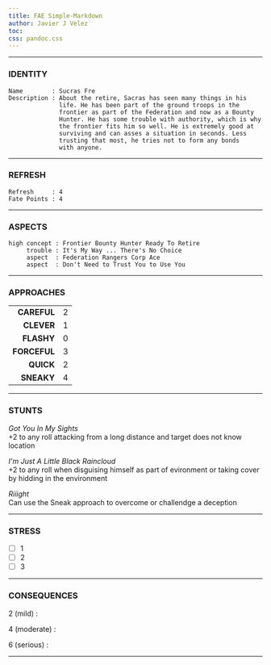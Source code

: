 ```yaml
---
title: FAE Simple-Markdown
author: Javier J Velez
toc:
css: pandoc.css
---
```


---

### IDENTITY

```
Name        : Sucras Fre
Description : About the retire, Sacras has seen many things in his 
              life. He has been part of the ground troops in the 
			  frontier as part of the Federation and now as a Bounty 
			  Hunter. He has some trouble with authority, which is why 
			  the frontier fits him so well. He is extremely good at 
			  surviving and can asses a situation in seconds. Less 
			  trusting that most, he tries not to form any bonds 
			  with anyone.
```

---

### REFRESH

```
Refresh     : 4
Fate Points : 4
```

---

### ASPECTS

```
high concept : Frontier Bounty Hunter Ready To Retire
     trouble : It's My Way ... There's No Choice
	 aspect  : Federation Rangers Corp Ace
	 aspect  : Don't Need to Trust You to Use You
```

---

### APPROACHES

| | |
| ----------: | :---------------- |
|**CAREFUL**  | 2 |
|**CLEVER**   | 1 |
|**FLASHY**   | 0 |
|**FORCEFUL** | 3 |
|**QUICK**    | 2 |
|**SNEAKY**   | 4 |

---

### STUNTS

_Got You In My Sights_\
+2 to any roll attacking from a long distance and target does not know location

_I'm Just A Little Black Raincloud_\
+2 to any roll when disguising himself as part of evironment or taking cover by hidding in the environment

_Riiight_\
Can use the Sneak approach to overcome or challendge a deception

---

### STRESS

- [ ] 1
- [ ] 2
- [ ] 3

---

### CONSEQUENCES

2 (mild)
:

4 (moderate)
:

6 (serious)
:

---

